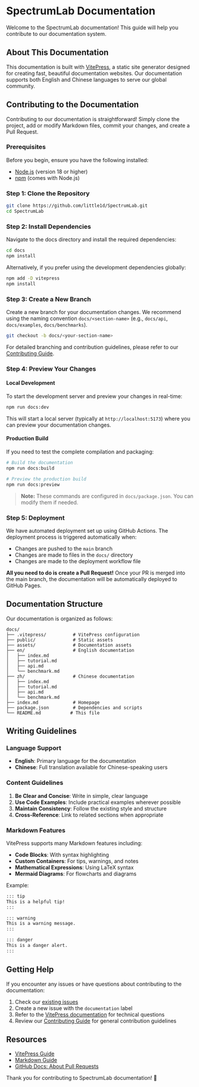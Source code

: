 # SpectrumLab Documentation

Welcome to the SpectrumLab documentation! This guide will help you contribute to our documentation system.

## About This Documentation

This documentation is built with [VitePress](https://vitepress.dev/), a static site generator designed for creating fast, beautiful documentation websites. Our documentation supports both English and Chinese languages to serve our global community.

## Contributing to the Documentation

Contributing to our documentation is straightforward! Simply clone the project, add or modify Markdown files, commit your changes, and create a Pull Request.

### Prerequisites

Before you begin, ensure you have the following installed:

- [Node.js](https://nodejs.org/) (version 18 or higher)
- [npm](https://www.npmjs.com/) (comes with Node.js)

### Step 1: Clone the Repository

```bash
git clone https://github.com/little1d/SpectrumLab.git
cd SpectrumLab
```

### Step 2: Install Dependencies

Navigate to the docs directory and install the required dependencies:

```bash
cd docs
npm install
```

Alternatively, if you prefer using the development dependencies globally:

```bash
npm add -D vitepress
npm install
```

### Step 3: Create a New Branch

Create a new branch for your documentation changes. We recommend using the naming convention `docs/<section-name>` (e.g., `docs/api`, `docs/examples`, `docs/benchmarks`).

```bash
git checkout -b docs/<your-section-name>
```

For detailed branching and contribution guidelines, please refer to our [Contributing Guide](https://github.com/little1d/SpectrumLab/blob/main/CONTRIBUTING.md).

### Step 4: Preview Your Changes

#### Local Development

To start the development server and preview your changes in real-time:

```bash
npm run docs:dev
```

This will start a local server (typically at `http://localhost:5173`) where you can preview your documentation changes.

#### Production Build

If you need to test the complete compilation and packaging:

```bash
# Build the documentation
npm run docs:build

# Preview the production build
npm run docs:preview
```

> **Note:** These commands are configured in `docs/package.json`. You can modify them if needed.

### Step 5: Deployment

We have automated deployment set up using GitHub Actions. The deployment process is triggered automatically when:

- Changes are pushed to the `main` branch
- Changes are made to files in the `docs/` directory
- Changes are made to the deployment workflow file

**All you need to do is create a Pull Request!** Once your PR is merged into the main branch, the documentation will be automatically deployed to GitHub Pages.

## Documentation Structure

Our documentation is organized as follows:

```
docs/
├── .vitepress/          # VitePress configuration
├── public/              # Static assets
├── assets/              # Documentation assets
├── en/                  # English documentation
│   ├── index.md
│   ├── tutorial.md
│   ├── api.md
│   └── benchmark.md
├── zh/                  # Chinese documentation
│   ├── index.md
│   ├── tutorial.md
│   ├── api.md
│   └── benchmark.md
├── index.md             # Homepage
├── package.json         # Dependencies and scripts
└── README.md           # This file
```

## Writing Guidelines

### Language Support

- **English**: Primary language for the documentation
- **Chinese**: Full translation available for Chinese-speaking users

### Content Guidelines

1. **Be Clear and Concise**: Write in simple, clear language
2. **Use Code Examples**: Include practical examples wherever possible
3. **Maintain Consistency**: Follow the existing style and structure
4. **Cross-Reference**: Link to related sections when appropriate

### Markdown Features

VitePress supports many Markdown features including:

- **Code Blocks**: With syntax highlighting
- **Custom Containers**: For tips, warnings, and notes
- **Mathematical Expressions**: Using LaTeX syntax
- **Mermaid Diagrams**: For flowcharts and diagrams

Example:

```markdown
::: tip
This is a helpful tip!
:::

::: warning
This is a warning message.
:::

::: danger
This is a danger alert.
:::
```

## Getting Help

If you encounter any issues or have questions about contributing to the documentation:

1. Check our [existing issues](https://github.com/little1d/SpectrumLab/issues)
2. Create a new issue with the `documentation` label
3. Refer to the [VitePress documentation](https://vitepress.dev/) for technical questions
4. Review our [Contributing Guide](https://github.com/little1d/SpectrumLab/blob/main/CONTRIBUTING.md) for general contribution guidelines

## Resources

- [VitePress Guide](https://vitepress.dev/guide/getting-started)
- [Markdown Guide](https://www.markdownguide.org/)
- [GitHub Docs: About Pull Requests](https://docs.github.com/en/pull-requests/collaborating-with-pull-requests/proposing-changes-to-your-work-with-pull-requests/about-pull-requests)

Thank you for contributing to SpectrumLab documentation! 🎉
